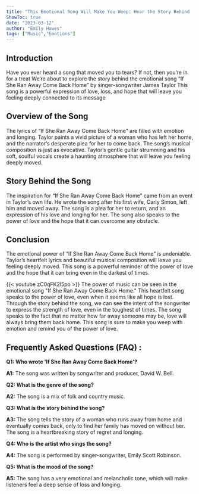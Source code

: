 ```yaml
---
title: "This Emotional Song Will Make You Weep: Hear the Story Behind 'If She Ran Away Come Back Home'!"
ShowToc: true 
date: "2023-03-12"
author: "Emily Hawes" 
tags: ["Music","Emotions"]
---
```

## Introduction

Have you ever heard a song that moved you to tears? If not, then you’re in for a treat We’re about to explore the story behind the emotional song “If She Ran Away Come Back Home” by singer-songwriter James Taylor This song is a powerful expression of love, loss, and hope that will leave you feeling deeply connected to its message

## Overview of the Song

The lyrics of “If She Ran Away Come Back Home” are filled with emotion and longing. Taylor paints a vivid picture of a woman who has left her home, and the narrator’s desperate plea for her to come back. The song’s musical composition is just as evocative. Taylor’s gentle guitar strumming and his soft, soulful vocals create a haunting atmosphere that will leave you feeling deeply moved.

## Story Behind the Song

The inspiration for “If She Ran Away Come Back Home” came from an event in Taylor’s own life. He wrote the song after his first wife, Carly Simon, left him and moved away. The song is a plea for her to return, and an expression of his love and longing for her. The song also speaks to the power of love and the hope that it can overcome any obstacle.

## Conclusion

The emotional power of “If She Ran Away Come Back Home” is undeniable. Taylor’s heartfelt lyrics and beautiful musical composition will leave you feeling deeply moved. This song is a powerful reminder of the power of love and the hope that it can bring even in the darkest of times.

{{< youtube zC0qFK2l5po >}} 
The power of music can be seen in the emotional song "If She Ran Away Come Back Home." This heartfelt song speaks to the power of love, even when it seems like all hope is lost. Through the story behind the song, we can see the intent of the songwriter to express the strength of love, even in the toughest of times. The song speaks to the fact that no matter how far away someone may be, love will always bring them back home. This song is sure to make you weep with emotion and remind you of the power of love.

## Frequently Asked Questions (FAQ) :
**Q1: Who wrote 'If She Ran Away Come Back Home'?**

**A1:** The song was written by songwriter and producer, David W. Bell. 

**Q2: What is the genre of the song?**

**A2:** The song is a mix of folk and country music.

**Q3: What is the story behind the song?**

**A3:** The song tells the story of a woman who runs away from home and eventually comes back, only to find her family has moved on without her. The song is a heartbreaking story of regret and longing.

**Q4: Who is the artist who sings the song?**

**A4:** The song is performed by singer-songwriter, Emily Scott Robinson. 

**Q5: What is the mood of the song?**

**A5:** The song has a very emotional and melancholic tone, which will make listeners feel a deep sense of loss and longing.



